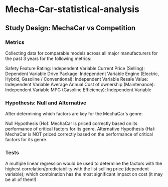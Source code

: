 # Mecha-Car-statistical-analysis
## Study Design: MechaCar vs Competition
### Metrics
Collecting data for comparable models across all major manufacturers for the past 3 years for the following metrics:

Safety Feature Rating: Independent Variable
Current Price (Selling): Dependent Variable
Drive Package: Independent Variable
Engine (Electric, Hybrid, Gasoline / Conventional): Independent Variable
Resale Value: Independent Variable
Average Annual Cost of ownership (Maintenance): Independent Variable
MPG (Gasoline Efficiency): Independent Variable

### Hypothesis: Null and Alternative
After determining which factors are key for the MechaCar's genre:

Null Hypothesis (Ho): MechaCar is priced correctly based on its performance of critical factors for its genre.
Alternative Hypothesis (Ha): MechaCar is NOT priced correctly based on the performance of critical factors for its genre.

### Tests
 A multiple linear regression would be used to determine the factors with the highest correlation/predictability 
 with the list selling price (dependent variable); which combination has the most significant impact on cost (it may be all of them!)
